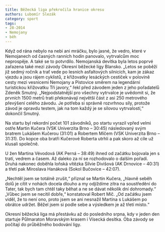 ```yaml
---
title: Běžecká liga překročila hranice okresu
authors: Lubomír Slezák
category: sport
tags: 
- 28-2014
- Nemojany
- běh
---
```

Když od rána nebylo na nebi ani mráčku, bylo jasné, že vedro, které v Nemojanech od časných ranních hodin panovalo, vytrvalcům moc neprospěje. A také se to potvrdilo.
Nemojanská devítka byla letos poprvé zařazena také mezi závody Okresní běžecké ligy Blansko. „Letos se poběží již sedmý ročník a trať vede po lesních asfaltových silnicích, kam je zákaz vjezdu a jsou rájem cyklistů, z křižovatky lesáckých cestiček v polovině cesty mezi vesnicemi Nemojany a Pístovice směrem na legendární turistickou křižovatku Tři javory,“ řekl před závodem jeden z jeho pořadatelů Zdeněk Smutný. „Nejpodstatnější pro všechny vytrvalce je uvědomit si, že prvních 1500 metrů trati překonávají největší část z asi 250 metrového převýšení celého závodu. Je potřeba si správně rozvrhnou síly, protože závod je opravdu testem, jak na tom každý je se silovou vytrvalostí,“ dokončil Smutný.

Na startu byl rekordní počet 101 závodníků, po startu vyrazil vpřed velmi ostře Martin Kučera (VSK Univerzita Brno – 30:45) následovaný svým bratrem Lukášem Kučerou (31:01) a Robertem Míčem (VSK Univerzita Brno – 31:31). Do kopce oba bratři Kučerové Roberta utrhli a pak skoro až cíle už klusali společně. 

U žen Martina Vévodová (AK Perná – 38:49) ihned od začátku bojovala jen s tratí, vedrem a časem. Až daleko za ní se rozhodovalo o dalším pořadí. Druhá nakonec doběhla loňská vítězka Silvie Divišová (AK Drnovice – 40:31) a třetí pak Miroslava Hanáková (Sokol Bučovice – 42:07). 

„Nechtěl jsem se totálně zrušit,“ přiznal se Martin Kučera, „hlavně seběh dolů je cítit v nohách docela dlouho a my odjíždíme zítra na soustředění do Tater, tak bych tam chtěl taky běhat a ne se dávat několik dní dohromady.“ „Vůbec jsem se necítil dobře,“ konstatoval Robert Míč. „Od začátku jsem viděl, že to není ono, proto jsem se ani nesnažil Martina s Lukášem po obrátce udržet. Běžel jsem si podle sebe a výsledkem je až třetí místo.“

Okresní běžecká liga má přestávku až do posledního srpna, kdy v jeden den startuje Půlmaraton Moravským krasem i Vísecká desítka. Oba závody se počítají do průběžného bodování ligy.



